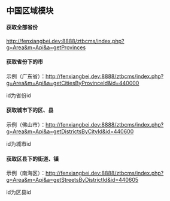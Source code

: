 ## 中国区域模块 


#### 获取全部省份

http://fenxiangbei.dev:8888/ztbcms/index.php?g=Area&m=Api&a=getProvinces


#### 获取省份下的市

示例（广东省）：http://fenxiangbei.dev:8888/ztbcms/index.php?g=Area&m=Api&a=getCitiesByProvinceId&id=440000

id为省份id


#### 获取城市下的区、县

示例（佛山市）：http://fenxiangbei.dev:8888/ztbcms/index.php?g=Area&m=Api&a=getDistrictsByCityId&id=440600

id为城市id

#### 获取区县下的街道、镇

示例（南海区）：http://fenxiangbei.dev:8888/ztbcms/index.php?g=Area&m=Api&a=getStreetsByDistrictId&id=440605

id为区县id